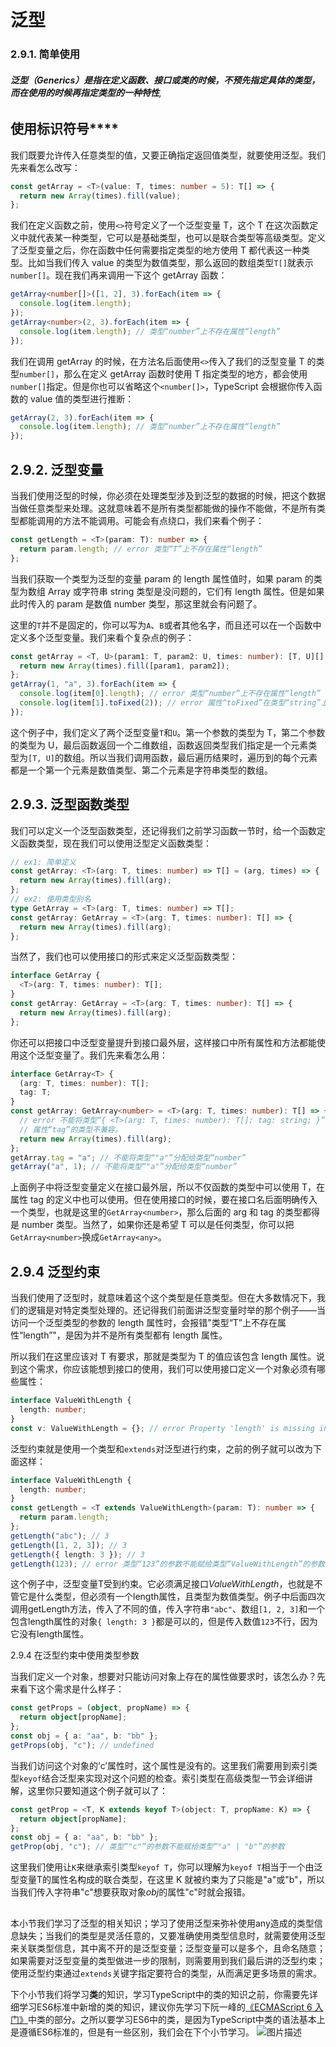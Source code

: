 

# 泛型

### 2.9.1. 简单使用 

###### **泛型（Generics）是指在定义函数、接口或类的时候，不预先指定具体的类型，而在使用的时候再指定类型的一种特性**, 

## 使用标识符号**<T>**



我们既要允许传入任意类型的值，又要正确指定返回值类型，就要使用泛型。我们先来看怎么改写：

```typescript
const getArray = <T>(value: T, times: number = 5): T[] => {
  return new Array(times).fill(value);
};
```

我们在定义函数之前，使用`<>`符号定义了一个泛型变量 T，这个 T 在这次函数定义中就代表某一种类型，它可以是基础类型，也可以是联合类型等高级类型。定义了泛型变量之后，你在函数中任何需要指定类型的地方使用 T 都代表这一种类型。比如当我们传入 value 的类型为数值类型，那么返回的数组类型`T[]`就表示`number[]`。现在我们再来调用一下这个 getArray 函数：

```typescript
getArray<number[]>([1, 2], 3).forEach(item => {
  console.log(item.length);
});
getArray<number>(2, 3).forEach(item => {
  console.log(item.length); // 类型“number”上不存在属性“length”
});
```

我们在调用 getArray 的时候，在方法名后面使用`<>`传入了我们的泛型变量 T 的类型`number[]`，那么在定义 getArray 函数时使用 T 指定类型的地方，都会使用`number[]`指定。但是你也可以省略这个`<number[]>`，TypeScript 会根据你传入函数的 value 值的类型进行推断：

```typescript
getArray(2, 3).forEach(item => {
  console.log(item.length); // 类型“number”上不存在属性“length”
});
```



## 2.9.2. 泛型变量

当我们使用泛型的时候，你必须在处理类型涉及到泛型的数据的时候，把这个数据当做任意类型来处理。这就意味着不是所有类型都能做的操作不能做，不是所有类型都能调用的方法不能调用。可能会有点绕口，我们来看个例子：

```typescript
const getLength = <T>(param: T): number => {
  return param.length; // error 类型“T”上不存在属性“length”
};
```

当我们获取一个类型为泛型的变量 param 的 length 属性值时，如果 param 的类型为数组 Array 或字符串 string 类型是没问题的，它们有 length 属性。但是如果此时传入的 param 是数值 number 类型，那这里就会有问题了。

这里的`T`并不是固定的，你可以写为`A`、`B`或者其他名字，而且还可以在一个函数中定义多个泛型变量。我们来看个复杂点的例子：

```typescript
const getArray = <T, U>(param1: T, param2: U, times: number): [T, U][] => {
  return new Array(times).fill([param1, param2]);
};
getArray(1, "a", 3).forEach(item => {
  console.log(item[0].length); // error 类型“number”上不存在属性“length”
  console.log(item[1].toFixed(2)); // error 属性“toFixed”在类型“string”上不存在
});
```

这个例子中，我们定义了两个泛型变量`T`和`U`。第一个参数的类型为 T，第二个参数的类型为 U，最后函数返回一个二维数组，函数返回类型我们指定是一个元素类型为`[T, U]`的数组。所以当我们调用函数，最后遍历结果时，遍历到的每个元素都是一个第一个元素是数值类型、第二个元素是字符串类型的数组。



## 2.9.3. 泛型函数类型

我们可以定义一个泛型函数类型，还记得我们之前学习函数一节时，给一个函数定义函数类型，现在我们可以使用泛型定义函数类型：

```typescript
// ex1: 简单定义
const getArray: <T>(arg: T, times: number) => T[] = (arg, times) => {
  return new Array(times).fill(arg);
};
// ex2: 使用类型别名
type GetArray = <T>(arg: T, times: number) => T[];
const getArray: GetArray = <T>(arg: T, times: number): T[] => {
  return new Array(times).fill(arg);
};
```

当然了，我们也可以使用接口的形式来定义泛型函数类型：

```typescript
interface GetArray {
  <T>(arg: T, times: number): T[];
}
const getArray: GetArray = <T>(arg: T, times: number): T[] => {
  return new Array(times).fill(arg);
};
```

你还可以把接口中泛型变量提升到接口最外层，这样接口中所有属性和方法都能使用这个泛型变量了。我们先来看怎么用：

```typescript
interface GetArray<T> {
  (arg: T, times: number): T[];
  tag: T;
}
const getArray: GetArray<number> = <T>(arg: T, times: number): T[] => {
  // error 不能将类型“{ <T>(arg: T, times: number): T[]; tag: string; }”分配给类型“GetArray<number>”。
  // 属性“tag”的类型不兼容。
  return new Array(times).fill(arg);
};
getArray.tag = "a"; // 不能将类型“"a"”分配给类型“number”
getArray("a", 1); // 不能将类型“"a"”分配给类型“number”

```

上面例子中将泛型变量定义在接口最外层，所以不仅函数的类型中可以使用 T，在属性 tag 的定义中也可以使用。但在使用接口的时候，要在接口名后面明确传入一个类型，也就是这里的`GetArray<number>`，那么后面的 arg 和 tag 的类型都得是 number 类型。当然了，如果你还是希望 T 可以是任何类型，你可以把`GetArray<number>`换成`GetArray<any>`。



## 2.9.4 泛型约束

当我们使用了泛型时，就意味着这个这个类型是任意类型。但在大多数情况下，我们的逻辑是对特定类型处理的。还记得我们前面讲泛型变量时举的那个例子——当访问一个泛型类型的参数的 length 属性时，会报错"类型“T”上不存在属性“length”"，是因为并不是所有类型都有 length 属性。

所以我们在这里应该对 T 有要求，那就是类型为 T 的值应该包含 length 属性。说到这个需求，你应该能想到接口的使用，我们可以使用接口定义一个对象必须有哪些属性：

```typescript
interface ValueWithLength {
  length: number;
}
const v: ValueWithLength = {}; // error Property 'length' is missing in type '{}' but required in type 'ValueWithLength'

```

泛型约束就是使用一个类型和`extends`对泛型进行约束，之前的例子就可以改为下面这样：

```typescript
interface ValueWithLength {
  length: number;
}
const getLength = <T extends ValueWithLength>(param: T): number => {
  return param.length;
};
getLength("abc"); // 3
getLength([1, 2, 3]); // 3
getLength({ length: 3 }); // 3
getLength(123); // error 类型“123”的参数不能赋给类型“ValueWithLength”的参数

```

这个例子中，泛型变量T受到约束。它必须满足接口*ValueWithLength*，也就是不管它是什么类型，但必须有一个length属性，且类型为数值类型。例子中后面四次调用getLength方法，传入了不同的值，传入字符串`"abc"`、数组`[1, 2, 3]`和一个包含length属性的对象`{ length: 3 }`都是可以的，但是传入数值`123`不行，因为它没有length属性。



2.9.4 在泛型约束中使用类型参数

当我们定义一个对象，想要对只能访问对象上存在的属性做要求时，该怎么办？先来看下这个需求是什么样子：

```typescript
const getProps = (object, propName) => {
  return object[propName];
};
const obj = { a: "aa", b: "bb" };
getProps(obj, "c"); // undefined

```

当我们访问这个对象的’c’属性时，这个属性是没有的。这里我们需要用到索引类型`keyof`结合泛型来实现对这个问题的检查。索引类型在高级类型一节会详细讲解，这里你只要知道这个例子就可以了：

```typescript
const getProp = <T, K extends keyof T>(object: T, propName: K) => {
  return object[propName];
};
const obj = { a: "aa", b: "bb" };
getProp(obj, "c"); // 类型“"c"”的参数不能赋给类型“"a" | "b"”的参数

```

这里我们使用让`K`来继承索引类型`keyof T`，你可以理解为`keyof T`相当于一个由泛型变量T的属性名构成的联合类型，在这里 K 就被约束为了只能是"a"或"b"，所以当我们传入字符串"c"想要获取对象*obj*的属性"c"时就会报错。



## 



本小节我们学习了泛型的相关知识；学习了使用泛型来弥补使用any造成的类型信息缺失；当我们的类型是灵活任意的，又要准确使用类型信息时，就需要使用泛型来关联类型信息，其中离不开的是泛型变量；泛型变量可以是多个，且命名随意；如果需要对泛型变量的类型做进一步的限制，则需要用到我们最后讲的泛型约束；使用泛型约束通过`extends`关键字指定要符合的类型，从而满足更多场景的需求。

下个小节我们将学习**类**的知识，学习TypeScript中的类的知识之前，你需要先详细学习ES6标准中新增的类的知识，建议你先学习下阮一峰的[《ECMAScript 6 入门》](http://es6.ruanyifeng.com/)中类的部分。之所以要学习ES6中的类，是因为TypeScript中类的语法基本上是遵循ES6标准的，但是有一些区别，我们会在下个小节学习。
![图片描述](https://img1.sycdn.imooc.com/5cf4c0120001489616000663.jpg)